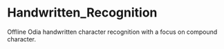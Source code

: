 # Handwritten_Recognition
Offline Odia handwritten character recognition with a focus on compound character.
